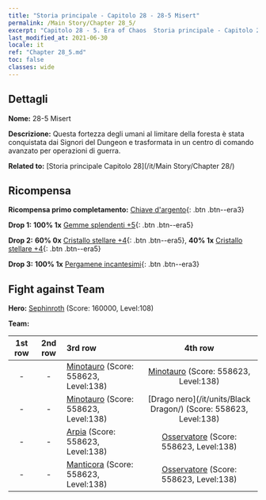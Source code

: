 ```yaml
---
title: "Storia principale - Capitolo 28 - 28-5 Misert"
permalink: /Main Story/Chapter 28_5/
excerpt: "Capitolo 28 - 5. Era of Chaos  Storia principale - Capitolo 28_5. 28-5 Misert"
last_modified_at: 2021-06-30
locale: it
ref: "Chapter 28_5.md"
toc: false
classes: wide
---
```


## Dettagli

 **Nome:** 28-5 Misert

 **Descrizione:** Questa fortezza degli umani al limitare della foresta è stata conquistata dai Signori del Dungeon e trasformata in un centro di comando avanzato per operazioni di guerra.

 **Related to:** [Storia principale Capitolo 28](/it/Main Story/Chapter 28/)

## Ricompensa

 **Ricompensa primo completamento:** [Chiave d'argento](/ItemsIT/con_693/){: .btn .btn--era3}

 **Drop 1:** **100% 1x** [Gemme splendenti +5](/ItemsIT/mat_100/){: .btn .btn--era5}

 **Drop 2:** **60% 0x** [Cristallo stellare +4](/ItemsIT/mat_94/){: .btn .btn--era5}, **40% 1x** [Cristallo stellare +4](/ItemsIT/mat_94/){: .btn .btn--era5}

 **Drop 3:** **100% 1x** [Pergamene incantesimi](/ItemsIT/con_694/){: .btn .btn--era3}


## Fight against Team
 **Hero:** [Sephinroth](/it/heroes/Sephinroth/) (Score: 160000, Level:108)

 **Team:**


  | 1st row | 2nd row | 3rd row | 4th row |
  |:----:|:----:|:----|:----:|
  | - | - | [Minotauro](/it/units/Minotaur/) (Score: 558623, Level:138)  | [Minotauro](/it/units/Minotaur/) (Score: 558623, Level:138)  |
  | - | - | [Minotauro](/it/units/Minotaur/) (Score: 558623, Level:138)  | [Drago nero](/it/units/Black Dragon/) (Score: 558623, Level:138)  |
  | - | - | [Arpia](/it/units/Harpy/) (Score: 558623, Level:138)  | [Osservatore](/it/units/Beholder/) (Score: 558623, Level:138)  |
  | - | - | [Manticora](/it/units/Manticore/) (Score: 558623, Level:138)  | [Osservatore](/it/units/Beholder/) (Score: 558623, Level:138)  |


